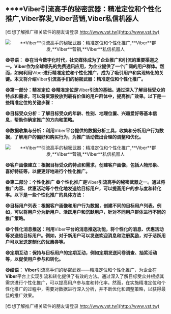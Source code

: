 ## ****Viber**引流高手的秘密武器：精准定位和个性化推广,**Viber**群发,**Viber**营销,**Viber**私信机器人**

[😍想了解推广相关软件的朋友请登录 http://www.vst.tw](http://www.vst.tw)

 <center><img src="https://vst.tw/MP4/tuiguang/png/4.png" alt="**Viber**引流高手的秘密武器：精准定位和个性化推广,**Viber**群发,**Viber**营销,**Viber**私信机器人"></center>

**😄导语：**
**😄在当今数字化时代，社交媒体成为了企业推广和引流的重要渠道之一。**Viber**作为全球领先的免费通讯应用，为企业提供了一个广阔的用户群体。然而，如何利用**Viber**进行精准定位和个性化推广，成为了吸引用户和实现转化的关键。本文将介绍**Viber**引流高手们的秘密武器：精准定位和个性化推广。**

**😄第一部分：精准定位**
**😄精准定位是**Viber**引流的基础。通过深入了解目标受众的特点和需求，可以将资源投放到最有价值的用户群体中，提高推广效果。以下是一些精准定位的关键步骤：**

**😄目标受众分析：了解目标受众的年龄、性别、地理位置、兴趣爱好等基本信息，帮助你确定推广的方向和策略。**

**😄数据收集与分析：利用**Viber**平台提供的数据分析工具，收集和分析用户行为数据，了解用户的偏好和购买行为，为推广活动做出合理的调整和优化。**

 <center><img src="https://vst.tw/MP4/tuiguang/png/2.png" alt="**Viber**引流高手的秘密武器：精准定位和个性化推广,**Viber**群发,**Viber**营销,**Viber**私信机器人"></center>

**😄客户画像建立：根据目标受众的特点和需求，创建客户画像，包括人物形象、喜好特征等，以便更好地进行个性化推广。**

**😄第二部分：个性化推广**
**😄个性化推广是**Viber**引流高手的秘密武器之一。通过将推广内容、优惠活动等个性化地发送给目标用户，可以提高用户的参与度和转化率。以下是一些个性化推广的具体方法：**

**😄目标用户列表：根据客户画像和用户行为数据，创建不同的目标用户列表。例如，可以将用户分为新用户、活跃用户和沉默用户，针对不同用户群体进行不同的推广策略。**

**😄个性化消息推送：利用**Viber**平台的消息推送功能，将个性化的消息、优惠活动等发送给目标用户。例如，对于新用户可以发送欢迎消息和注册奖励，对于活跃用户可以发送定制化的优惠券等。**

**😄定期互动：保持与目标用户的定期互动，例如定期发送问卷调查、抽奖活动等，以促使用户参与和转化。**

**😄结语：**
**Viber**引流高手们的秘密武器——精准定位和个性化推广，为企业在**Viber**平台上实现引流和转化提供了有效的方法。通过深入了解目标受众并根据其需求进行个性化推广，可以提高用户参与度和转化率。然而，在实施精准定位和个性化推广的过程中，需要对数据进行深入分析，并不断优化和调整策略，以获得最佳的推广效果。

[😍想了解推广相关软件的朋友请登录 http://www.vst.tw](http://www.vst.tw)




